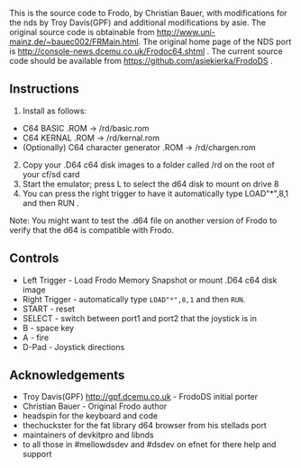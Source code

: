 This is the source code to Frodo, by Christian Bauer, with modifications for
the nds by Troy Davis(GPF) and additional modifications by asie. The original
source code is obtainable from http://www.uni-mainz.de/~bauec002/FRMain.html. 
The original home page of the NDS port is http://console-news.dcemu.co.uk/Frodoc64.shtml .
The current source code should be available from https://github.com/asiekierka/FrodoDS .

## Instructions

1. Install as follows:
  * C64 BASIC .ROM -> /rd/basic.rom
  * C64 KERNAL .ROM -> /rd/kernal.rom
  * (Optionally) C64 character generator .ROM -> /rd/chargen.rom
2. Copy your .D64 c64 disk images to a folder called /rd on the root of your cf/sd card
3. Start the emulator; press L to select the d64 disk to mount on drive 8
4. You can press the right trigger to have it automatically type LOAD"*",8,1 and then RUN .

Note: You might want to test the .d64 file on another version of Frodo to verify that the d64 is compatible with Frodo.

## Controls

  * Left Trigger - Load Frodo Memory Snapshot or mount .D64 c64 disk image
  * Right Trigger - automatically type `LOAD"*",8,1` and then `RUN`.
  * START - reset
  * SELECT - switch between port1 and port2 that the joystick is in
  * B - space key
  * A - fire
  * D-Pad - Joystick directions

## Acknowledgements

  * Troy Davis(GPF) http://gpf.dcemu.co.uk - FrodoDS initial porter
  * Christian Bauer - Original Frodo author
  * headspin for the keyboard and code
  * thechuckster for the fat library d64 browser from his stellads port
  * maintainers of devkitpro and libnds
  * to all those in #mellowdsdev and #dsdev on efnet for there help and support
